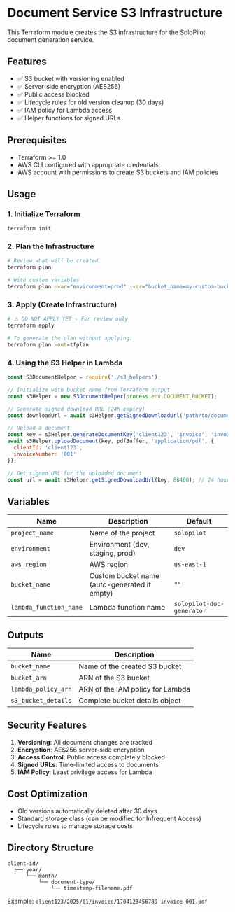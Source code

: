# Document Service S3 Infrastructure

This Terraform module creates the S3 infrastructure for the SoloPilot document generation service.

## Features

- ✅ S3 bucket with versioning enabled
- ✅ Server-side encryption (AES256)
- ✅ Public access blocked
- ✅ Lifecycle rules for old version cleanup (30 days)
- ✅ IAM policy for Lambda access
- ✅ Helper functions for signed URLs

## Prerequisites

- Terraform >= 1.0
- AWS CLI configured with appropriate credentials
- AWS account with permissions to create S3 buckets and IAM policies

## Usage

### 1. Initialize Terraform

```bash
terraform init
```

### 2. Plan the Infrastructure

```bash
# Review what will be created
terraform plan

# With custom variables
terraform plan -var="environment=prod" -var="bucket_name=my-custom-bucket"
```

### 3. Apply (Create Infrastructure)

```bash
# ⚠️ DO NOT APPLY YET - For review only
terraform apply

# To generate the plan without applying:
terraform plan -out=tfplan
```

### 4. Using the S3 Helper in Lambda

```javascript
const S3DocumentHelper = require('./s3_helpers');

// Initialize with bucket name from Terraform output
const s3Helper = new S3DocumentHelper(process.env.DOCUMENT_BUCKET);

// Generate signed download URL (24h expiry)
const downloadUrl = await s3Helper.getSignedDownloadUrl('path/to/document.pdf');

// Upload a document
const key = s3Helper.generateDocumentKey('client123', 'invoice', 'invoice-001.pdf');
await s3Helper.uploadDocument(key, pdfBuffer, 'application/pdf', {
  clientId: 'client123',
  invoiceNumber: '001'
});

// Get signed URL for the uploaded document
const url = await s3Helper.getSignedDownloadUrl(key, 86400); // 24 hours
```

## Variables

| Name | Description | Default |
|------|-------------|---------|
| `project_name` | Name of the project | `solopilot` |
| `environment` | Environment (dev, staging, prod) | `dev` |
| `aws_region` | AWS region | `us-east-1` |
| `bucket_name` | Custom bucket name (auto-generated if empty) | `""` |
| `lambda_function_name` | Lambda function name | `solopilot-doc-generator` |

## Outputs

| Name | Description |
|------|-------------|
| `bucket_name` | Name of the created S3 bucket |
| `bucket_arn` | ARN of the S3 bucket |
| `lambda_policy_arn` | ARN of the IAM policy for Lambda |
| `s3_bucket_details` | Complete bucket details object |

## Security Features

1. **Versioning**: All document changes are tracked
2. **Encryption**: AES256 server-side encryption
3. **Access Control**: Public access completely blocked
4. **Signed URLs**: Time-limited access to documents
5. **IAM Policy**: Least privilege access for Lambda

## Cost Optimization

- Old versions automatically deleted after 30 days
- Standard storage class (can be modified for Infrequent Access)
- Lifecycle rules to manage storage costs

## Directory Structure

```
client-id/
  └── year/
      └── month/
          └── document-type/
              └── timestamp-filename.pdf
```

Example: `client123/2025/01/invoice/1704123456789-invoice-001.pdf`
